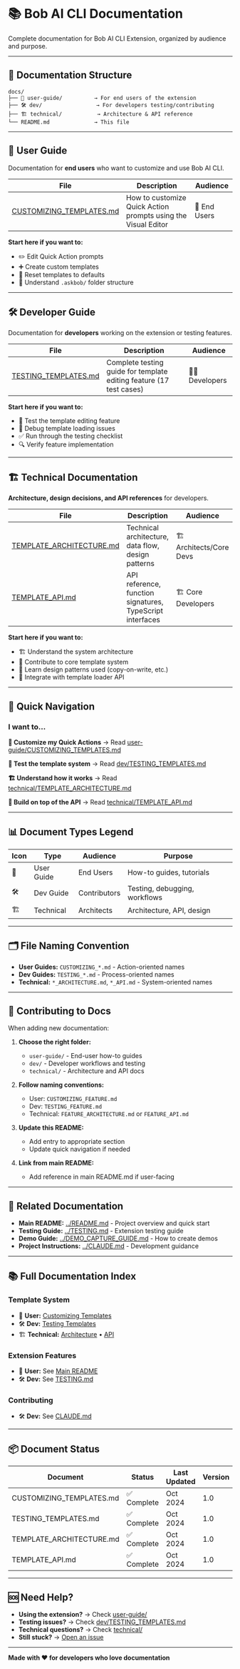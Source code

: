# 📚 Bob AI CLI Documentation

Complete documentation for Bob AI CLI Extension, organized by audience and purpose.

---

## 📖 Documentation Structure

```
docs/
├── 📘 user-guide/          → For end users of the extension
├── 🛠️ dev/                 → For developers testing/contributing
├── 🏗️ technical/           → Architecture & API reference
└── README.md              → This file
```

---

## 📘 User Guide

Documentation for **end users** who want to customize and use Bob AI CLI.

| File | Description | Audience |
|------|-------------|----------|
| [CUSTOMIZING_TEMPLATES.md](./user-guide/CUSTOMIZING_TEMPLATES.md) | How to customize Quick Action prompts using the Visual Editor | 👤 End Users |

**Start here if you want to:**
- ✏️ Edit Quick Action prompts
- ➕ Create custom templates
- 🔄 Reset templates to defaults
- 📁 Understand `.askbob/` folder structure

---

## 🛠️ Developer Guide

Documentation for **developers** working on the extension or testing features.

| File | Description | Audience |
|------|-------------|----------|
| [TESTING_TEMPLATES.md](./dev/TESTING_TEMPLATES.md) | Complete testing guide for template editing feature (17 test cases) | 👨‍💻 Developers |

**Start here if you want to:**
- 🧪 Test the template editing feature
- 🐛 Debug template loading issues
- ✅ Run through the testing checklist
- 🔍 Verify feature implementation

---

## 🏗️ Technical Documentation

**Architecture, design decisions, and API references** for developers.

| File | Description | Audience |
|------|-------------|----------|
| [TEMPLATE_ARCHITECTURE.md](./technical/TEMPLATE_ARCHITECTURE.md) | Technical architecture, data flow, design patterns | 🏗️ Architects/Core Devs |
| [TEMPLATE_API.md](./technical/TEMPLATE_API.md) | API reference, function signatures, TypeScript interfaces | 🏗️ Core Developers |

**Start here if you want to:**
- 🏗️ Understand the system architecture
- 🔧 Contribute to core template system
- 📐 Learn design patterns used (copy-on-write, etc.)
- 🔌 Integrate with template loader API

---

## 🚀 Quick Navigation

### I want to...

**🎯 Customize my Quick Actions**
→ Read [user-guide/CUSTOMIZING_TEMPLATES.md](./user-guide/CUSTOMIZING_TEMPLATES.md)

**🧪 Test the template system**
→ Read [dev/TESTING_TEMPLATES.md](./dev/TESTING_TEMPLATES.md)

**🏗️ Understand how it works**
→ Read [technical/TEMPLATE_ARCHITECTURE.md](./technical/TEMPLATE_ARCHITECTURE.md)

**🔧 Build on top of the API**
→ Read [technical/TEMPLATE_API.md](./technical/TEMPLATE_API.md)

---

## 📊 Document Types Legend

| Icon | Type | Audience | Purpose |
|------|------|----------|---------|
| 📘 | User Guide | End Users | How-to guides, tutorials |
| 🛠️ | Dev Guide | Contributors | Testing, debugging, workflows |
| 🏗️ | Technical | Architects | Architecture, API, design |

---

## 🗂️ File Naming Convention

- **User Guides:** `CUSTOMIZING_*.md` - Action-oriented names
- **Dev Guides:** `TESTING_*.md` - Process-oriented names
- **Technical:** `*_ARCHITECTURE.md`, `*_API.md` - System-oriented names

---

## 📝 Contributing to Docs

When adding new documentation:

1. **Choose the right folder:**
   - `user-guide/` - End-user how-to guides
   - `dev/` - Developer workflows and testing
   - `technical/` - Architecture and API docs

2. **Follow naming conventions:**
   - User: `CUSTOMIZING_FEATURE.md`
   - Dev: `TESTING_FEATURE.md`
   - Technical: `FEATURE_ARCHITECTURE.md` or `FEATURE_API.md`

3. **Update this README:**
   - Add entry to appropriate section
   - Update quick navigation if needed

4. **Link from main README:**
   - Add reference in main README.md if user-facing

---

## 🔗 Related Documentation

- **Main README:** [../README.md](../README.md) - Project overview and quick start
- **Testing Guide:** [../TESTING.md](../TESTING.md) - Extension testing guide
- **Demo Guide:** [../DEMO_CAPTURE_GUIDE.md](../DEMO_CAPTURE_GUIDE.md) - How to create demos
- **Project Instructions:** [../CLAUDE.md](../CLAUDE.md) - Development guidance

---

## 📚 Full Documentation Index

### Template System
- 📘 **User:** [Customizing Templates](./user-guide/CUSTOMIZING_TEMPLATES.md)
- 🛠️ **Dev:** [Testing Templates](./dev/TESTING_TEMPLATES.md)
- 🏗️ **Technical:** [Architecture](./technical/TEMPLATE_ARCHITECTURE.md) • [API](./technical/TEMPLATE_API.md)

### Extension Features
- 📘 **User:** See [Main README](../README.md#-quick-start)
- 🛠️ **Dev:** See [TESTING.md](../TESTING.md)

### Contributing
- 🛠️ **Dev:** See [CLAUDE.md](../CLAUDE.md)

---

## 📦 Document Status

| Document | Status | Last Updated | Version |
|----------|--------|--------------|---------|
| CUSTOMIZING_TEMPLATES.md | ✅ Complete | Oct 2024 | 1.0 |
| TESTING_TEMPLATES.md | ✅ Complete | Oct 2024 | 1.0 |
| TEMPLATE_ARCHITECTURE.md | ✅ Complete | Oct 2024 | 1.0 |
| TEMPLATE_API.md | ✅ Complete | Oct 2024 | 1.0 |

---

## 🆘 Need Help?

- **Using the extension?** → Check [user-guide/](./user-guide/)
- **Testing issues?** → Check [dev/TESTING_TEMPLATES.md](./dev/TESTING_TEMPLATES.md)
- **Technical questions?** → Check [technical/](./technical/)
- **Still stuck?** → [Open an issue](https://github.com/sayurbox/ask-bob-ai/issues)

---

**Made with ❤️ for developers who love documentation**
